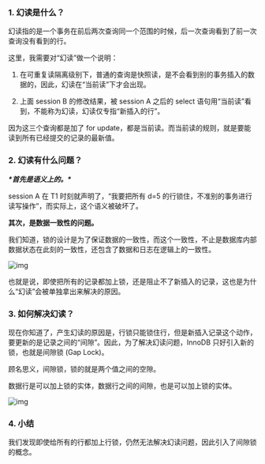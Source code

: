 ### 1. 幻读是什么？

幻读指的是一个事务在前后两次查询同一个范围的时候，后一次查询看到了前一次查询没有看到的行。

这里，我需要对“幻读”做一个说明：

1. 在可重复读隔离级别下，普通的查询是快照读，是不会看到别的事务插入的数据的，因此，幻读在“当前读”下才会出现。

2. 上面 session B 的修改结果，被 session A 之后的 select 语句用“当前读”看到，不能称为幻读，幻读仅专指“新插入的行”。

因为这三个查询都是加了 for update，都是当前读。而当前读的规则，就是要能读到所有已经提交的记录的最新值。

### 2. 幻读有什么问题？

***\*首先是语义上的。\****

session A 在 T1 时刻就声明了，“我要把所有 d=5 的行锁住，不准别的事务进行读写操作”，而实际上，这个语义被破坏了。

**其次，是数据一致性的问题。**

我们知道，锁的设计是为了保证数据的一致性，而这个一致性，不止是数据库内部数据状态在此刻的一致性，还包含了数据和日志在逻辑上的一致性。



![img](https://img-blog.csdnimg.cn/img_convert/e25f1a107eb32b7e7c1f365fa8661a2d.png)

也就是说，即使把所有的记录都加上锁，还是阻止不了新插入的记录，这也是为什么“幻读”会被单独拿出来解决的原因。

### 3. 如何解决幻读？

现在你知道了，产生幻读的原因是，行锁只能锁住行，但是新插入记录这个动作，要更新的是记录之间的“间隙”。因此，为了解决幻读问题，InnoDB 只好引入新的锁，也就是间隙锁 (Gap Lock)。

顾名思义，间隙锁，锁的就是两个值之间的空隙。

数据行是可以加上锁的实体，数据行之间的间隙，也是可以加上锁的实体。

![img](https://img-blog.csdnimg.cn/20201122231547912.png?x-oss-process=image/watermark,type_ZmFuZ3poZW5naGVpdGk,shadow_10,text_aHR0cHM6Ly9ibG9nLmNzZG4ubmV0L3dlaXhpbl80MDYyOTI0NA==,size_16,color_FFFFFF,t_70)

### 4. 小结

我们发现即使给所有的行都加上行锁，仍然无法解决幻读问题，因此引入了间隙锁的概念。